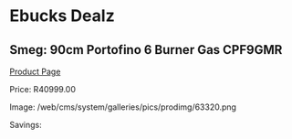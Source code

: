 
# Ebucks Dealz
## Smeg: 90cm Portofino 6 Burner Gas CPF9GMR
[Product Page](https://www.ebucks.com/web/shop/productSelected.do?prodId=1173108352&catId=704989856)

Price: R40999.00

Image: /web/cms/system/galleries/pics/prodimg/63320.png

Savings: 


	